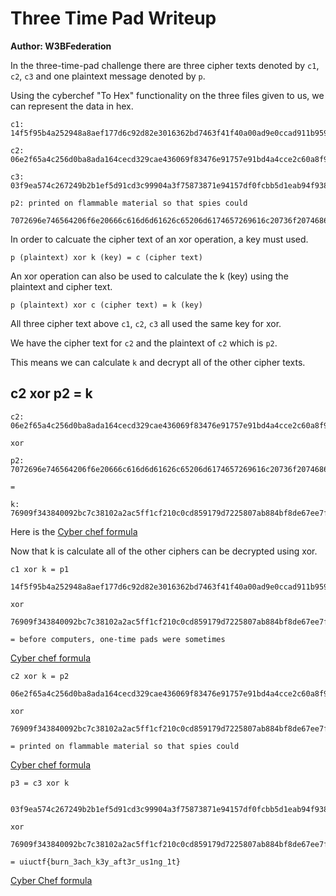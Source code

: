 # Three Time Pad Writeup 

**Author: W3BFederation**

In the three-time-pad challenge there are three cipher texts denoted by `c1`, `c2`, `c3` and one plaintext message denoted by `p`.

Using the cyberchef "To Hex" functionality on the three files given to us, we can represent the data in hex.

```
c1: 14f5f95b4a252948a8aef177d6c92d82e3016362bd7463f41f40a00ad9e0ccad911b959ef8dfad5f1cc4481ecb64

c2: 06e2f65a4c256d0ba8ada164cecd329cae436069f83476e91757e91bd4a4cce2c60a8f9aac8cb14210d55253cd787c0f6a

c3: 03f9ea574c267249b2b1ef5d91cd3c99904a3f75873871e94157df0fcbb5d1eab94f9386

p2: printed on flammable material so that spies could
    7072696e746564206f6e20666c616d6d61626c65206d6174657269616c20736f207468617420737069657320636f756c64
```

In order to calcuate the cipher text of an xor operation, a key must used.

```
p (plaintext) xor k (key) = c (cipher text)
```

An xor operation can also be used to calculate the k (key) using the plaintext and cipher text.

```
p (plaintext) xor c (cipher text) = k (key)
```

All three cipher text above `c1`, `c2`, `c3` all used the same key for xor.

We have the cipher text for `c2` and the plaintext of `c2` which is `p2`. 

This means we can calculate `k` and decrypt all of the other cipher texts.

## c2 xor p2 = k

```
c2: 06e2f65a4c256d0ba8ada164cecd329cae436069f83476e91757e91bd4a4cce2c60a8f9aac8cb14210d55253cd787c0f6a

xor 

p2: 7072696e746564206f6e20666c616d6d61626c65206d6174657269616c20736f207468617420737069657320636f756c64

= 

k: 76909f343840092bc7c38102a2ac5ff1cf210c0cd859179d7225807ab884bf8de67ee7fbd8acc23279b02173ae1709630e

```

Here is the [Cyber chef formula](https://cyberchef.org/#recipe=From_Hex('Auto')XOR(%7B'option':'Hex','string':'7072696e746564206f6e20666c616d6d61626c65206d6174657269616c20736f207468617420737069657320636f756c64'%7D,'Standard',false)To_Hex('None',0)&input=MDZlMmY2NWE0YzI1NmQwYmE4YWRhMTY0Y2VjZDMyOWNhZTQzNjA2OWY4MzQ3NmU5MTc1N2U5MWJkNGE0Y2NlMmM2MGE4ZjlhYWM4Y2IxNDIxMGQ1NTI1M2NkNzg3YzBmNmE)

Now that k is calculate all of the other ciphers can be decrypted using xor. 

```
c1 xor k = p1

14f5f95b4a252948a8aef177d6c92d82e3016362bd7463f41f40a00ad9e0ccad911b959ef8dfad5f1cc4481ecb64

xor 

76909f343840092bc7c38102a2ac5ff1cf210c0cd859179d7225807ab884bf8de67ee7fbd8acc23279b02173ae1709630e

= before computers, one-time pads were sometimes
```

[Cyber chef formula](https://cyberchef.org/#recipe=From_Hex('Auto')XOR(%7B'option':'Hex','string':'76909f343840092bc7c38102a2ac5ff1cf210c0cd859179d7225807ab884bf8de67ee7fbd8acc23279b02173ae1709630e'%7D,'Standard',false)&input=MTRmNWY5NWI0YTI1Mjk0OGE4YWVmMTc3ZDZjOTJkODJlMzAxNjM2MmJkNzQ2M2Y0MWY0MGEwMGFkOWUwY2NhZDkxMWI5NTllZjhkZmFkNWYxY2M0NDgxZWNiNjQ)

```
c2 xor k = p2

06e2f65a4c256d0ba8ada164cecd329cae436069f83476e91757e91bd4a4cce2c60a8f9aac8cb14210d55253cd787c0f6a

xor 

76909f343840092bc7c38102a2ac5ff1cf210c0cd859179d7225807ab884bf8de67ee7fbd8acc23279b02173ae1709630e

= printed on flammable material so that spies could
```

[Cyber chef formula](https://cyberchef.org/#recipe=From_Hex('Auto')XOR(%7B'option':'Hex','string':'76909f343840092bc7c38102a2ac5ff1cf210c0cd859179d7225807ab884bf8de67ee7fbd8acc23279b02173ae1709630e'%7D,'Standard',false)&input=MDZlMmY2NWE0YzI1NmQwYmE4YWRhMTY0Y2VjZDMyOWNhZTQzNjA2OWY4MzQ3NmU5MTc1N2U5MWJkNGE0Y2NlMmM2MGE4ZjlhYWM4Y2IxNDIxMGQ1NTI1M2NkNzg3YzBmNmE)

```
p3 = c3 xor k


03f9ea574c267249b2b1ef5d91cd3c99904a3f75873871e94157df0fcbb5d1eab94f9386

xor 

76909f343840092bc7c38102a2ac5ff1cf210c0cd859179d7225807ab884bf8de67ee7fbd8acc23279b02173ae1709630e

= uiuctf{burn_3ach_k3y_aft3r_us1ng_1t}
```

[Cyber Chef formula](https://cyberchef.org/#recipe=From_Hex('Auto')XOR(%7B'option':'Hex','string':'76909f343840092bc7c38102a2ac5ff1cf210c0cd859179d7225807ab884bf8de67ee7fbd8acc23279b02173ae1709630e'%7D,'Standard',false)&input=MDNmOWVhNTc0YzI2NzI0OWIyYjFlZjVkOTFjZDNjOTk5MDRhM2Y3NTg3Mzg3MWU5NDE1N2RmMGZjYmI1ZDFlYWI5NGY5Mzg2)